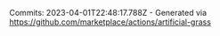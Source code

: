Commits: 2023-04-01T22:48:17.788Z - Generated via https://github.com/marketplace/actions/artificial-grass
<br>
